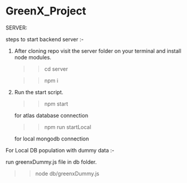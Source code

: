 # GreenX_Project

SERVER:

steps to start backend server :-
1. After cloning repo visit the server folder on your terminal and install node modules. 
   >> cd server
   
   >> npm i
2. Run the start script. 
   >> npm start                 
   
   for atlas database connection
   
   >> npm run startLocal        
   
   for local mongodb connection

For Local DB population with dummy data :- 

run greenxDummy.js file in db folder.

>> node db/greenxDummy.js


